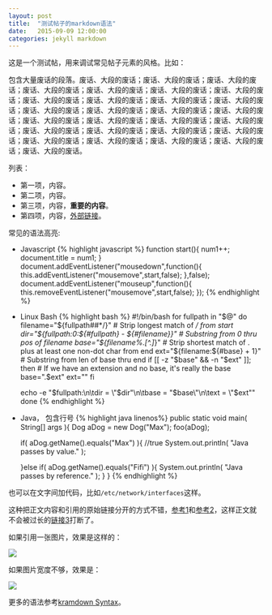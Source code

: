 ```yaml
---
layout: post
title:  "测试帖子的markdown语法"
date:   2015-09-09 12:00:00
categories: jekyll markdown
---
```


这是一个测试帖，用来调试常见帖子元素的风格。比如：

包含大量废话的段落。废话、大段的废话；废话、大段的废话；废话、大段的废话；废话、大段的废话；废话、大段的废话；废话、大段的废话；废话、大段的废话；废话、大段的废话；废话、大段的废话；废话、大段的废话；废话、大段的废话；废话、大段的废话；废话、大段的废话；废话、大段的废话；废话、大段的废话；废话、大段的废话；废话、大段的废话；废话、大段的废话；废话、大段的废话；废话、大段的废话；废话、大段的废话；废话、大段的废话；废话、大段的废话；废话、大段的废话；废话、大段的废话；废话、大段的废话；废话、大段的废话；废话、大段的废话。

列表：

* 第一项，内容。
* 第二项，内容。
* 第三项，内容，**重要的内容**。
* 第四项，内容，[外部链接](http://www.google.com)。

常见的语法高亮:
<!--preview-end-->

* Javascript
{% highlight javascript %}
function start(){
	num1++;
	document.title = num1;
}
document.addEventListener("mousedown",function(){
	this.addEventListener("mousemove",start,false);
},false);
document.addEventListener("mouseup",function(){
	this.removeEventListener("mousemove",start,false);
});
{% endhighlight %}

* Linux Bash
{% highlight bash %}
#!/bin/bash
for fullpath in "$@"
do
    filename="${fullpath##*/}"                      # Strip longest match of */ from start
    dir="${fullpath:0:${#fullpath} - ${#filename}}" # Substring from 0 thru pos of filename
    base="${filename%.[^.]*}"                       # Strip shortest match of . plus at least one non-dot char from end
    ext="${filename:${#base} + 1}"                  # Substring from len of base thru end
    if [[ -z "$base" && -n "$ext" ]]; then          # If we have an extension and no base, it's really the base
        base=".$ext"
        ext=""
    fi

    echo -e "$fullpath:\n\tdir  = \"$dir\"\n\tbase = \"$base\"\n\text  = \"$ext\""
done
{% endhighlight %}

* Java， 包含行号
{% highlight java linenos%}
public static void main( String[] args ){
    Dog aDog = new Dog("Max");
    foo(aDog);

    if( aDog.getName().equals("Max") ){ //true
        System.out.println( "Java passes by value." );

    }else if( aDog.getName().equals("Fifi") ){
        System.out.println( "Java passes by reference." );
    }
}
{% endhighlight %}

也可以在文字间加代码，比如`/etc/network/interfaces`这样。

这种把正文内容和引用的原始链接分开的方式不错，[参考1][链接1]和[参考2][链接2]，这样正文就不会被过长的[链接3]打断了。

<!-- 下面就是原始的链接，不会直接出现在正文里 -->
[链接1]:	http://www.google.com
[链接2]:	http://www.google.com
[链接3]:	http://www.google.com

如果引用一张图片，效果是这样的：

![](http://www.markgray.com.au/images/gallery/large/desert-light.jpg)

如果图片宽度不够，效果是：

![](http://www.wallpaperkostenlos.com/cache/hintergrundbilder/Wasserfaelle-Sued-Amerika.-Lateinamerika_w454_h220_cw454_ch220_thumb.jpg)

更多的语法参考[kramdown Syntax](http://kramdown.gettalong.org/syntax.html)。


